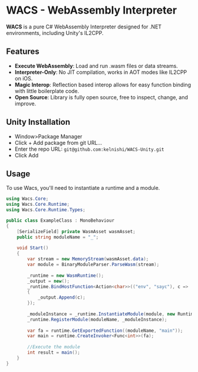 # WACS - WebAssembly Interpreter

**WACS** is a pure C# WebAssembly Interpreter designed for .NET environments, including Unity's IL2CPP.

## Features

- **Execute WebAssembly**: Load and run .wasm files or data streams.
- **Interpreter-Only**: No JIT compilation, works in AOT modes like IL2CPP on iOS.
- **Magic Interop**: Reflection based interop allows for easy function binding with little boilerplate code.
- **Open Source**: Library is fully open source, free to inspect, change, and improve.

## Unity Installation

   - Window>Package Manager
   - Click +  Add package from git URL...
   - Enter the repo URL: ```git@github.com:kelnishi/WACS-Unity.git```
   - Click Add

## Usage

To use Wacs, you'll need to instantiate a runtime and a module.

```csharp
using Wacs.Core;
using Wacs.Core.Runtime;
using Wacs.Core.Runtime.Types;

public class ExampleClass : MonoBehaviour
{
    [SerializeField] private WasmAsset wasmAsset;
    public string moduleName = "_";
    
    void Start()
    {
        var stream = new MemoryStream(wasmAsset.data);
        var module = BinaryModuleParser.ParseWasm(stream);
        
        _runtime = new WasmRuntime();
        _output = new();
        _runtime.BindHostFunction<Action<char>>(("env", "sayc"), c =>
        {
            _output.Append(c);
        });
        
        _moduleInstance = _runtime.InstantiateModule(module, new RuntimeOptions { SkipModuleValidation = true});
        _runtime.RegisterModule(moduleName, _moduleInstance);
        
        var fa = runtime.GetExportedFunction((moduleName, "main"));
        var main = runtime.CreateInvoker<Func<int>>(fa);
        
        //Execute the module
        int result = main();
    }
}
```
